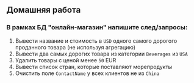 ## Домашняя работа
### В рамках БД "онлайн-магазин" напишите след/запросы:

1. Вывести название и стоимость в `USD` одного самого дорогого проданного товара (не используя агрегацию)
2. Вывести два самых дорогих товара из категории `Beverages` из `USA`
3. Удалить товары с ценой менее `50` EUR
4. Вывести список стран, которые поставляют морепродукты
5. Очистить поле `ContactName` у всех клиентов не из `China`